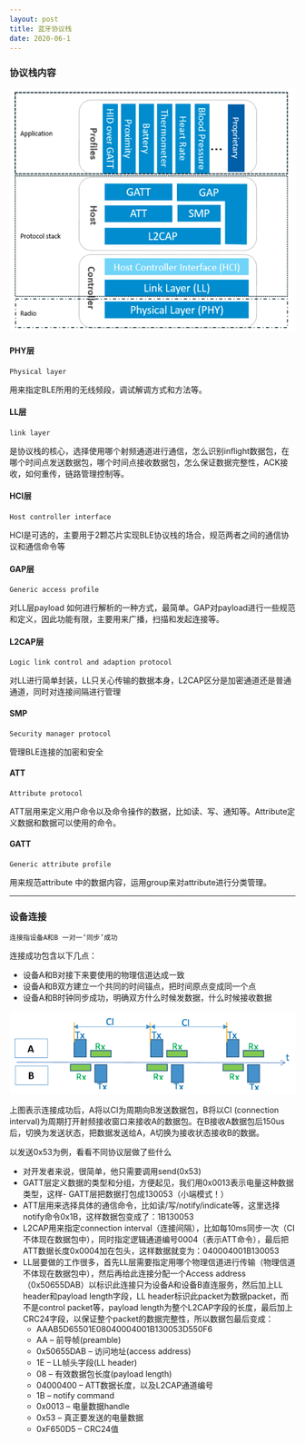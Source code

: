 ```yaml
---
layout: post
title: 蓝牙协议栈
date: 2020-06-1
---
```


### 协议栈内容

![](/images/posts/iOS/1.png)

#### PHY层 
    Physical layer
用来指定BLE所用的无线频段，调试解调方式和方法等。
    
#### LL层 
    link layer
是协议栈的核心，选择使用哪个射频通道进行通信，怎么识别inflight数据包，在哪个时间点发送数据包，哪个时间点接收数据包，怎么保证数据完整性，ACK接收，如何重传，链路管理控制等。
    
    
#### HCI层
    Host controller interface 
HCI是可选的，主要用于2颗芯片实现BLE协议栈的场合，规范两者之间的通信协议和通信命令等

#### GAP层
    Generic access profile
对LL层payload 如何进行解析的一种方式，最简单。GAP对payload进行一些规范和定义，因此功能有限，主要用来广播，扫描和发起连接等。

#### L2CAP层
    Logic link control and adaption protocol
对LL进行简单封装，LL只关心传输的数据本身，L2CAP区分是加密通道还是普通通道，同时对连接间隔进行管理

#### SMP
    Security manager protocol
管理BLE连接的加密和安全

#### ATT
    Attribute protocol
ATT层用来定义用户命令以及命令操作的数据，比如读、写、通知等。Attribute定义数据和数据可以使用的命令。

#### GATT
    Generic attribute profile
用来规范attribute 中的数据内容，运用group来对attribute进行分类管理。

*** 

### 设备连接
    连接指设备A和B 一对一‘同步’成功
连接成功包含以下几点：
- 设备A和B对接下来要使用的物理信道达成一致
- 设备A和B双方建立一个共同的时间锚点，把时间原点变成同一个点
- 设备A和B时钟同步成功，明确双方什么时候发数据，什么时候接收数据


![](/images/posts/iOS/2.png)

上图表示连接成功后，A将以CI为周期向B发送数据包，B将以CI (connection interval)为周期打开射频接收窗口来接收A的数据包。在B接收A数据包后150us后，切换为发送状态，把数据发送给A，A切换为接收状态接收B的数据。

以发送0x53为例，看看不同协议层做了些什么
- 对开发者来说，很简单，他只需要调用send(0x53)
- GATT层定义数据的类型和分组，方便起见，我们用0x0013表示电量这种数据类型，这样- GATT层把数据打包成130053（小端模式！）
- ATT层用来选择具体的通信命令，比如读/写/notify/indicate等，这里选择notify命令0x1B，这样数据包变成了：1B130053
- L2CAP用来指定connection interval（连接间隔），比如每10ms同步一次（CI不体现在数据包中），同时指定逻辑通道编号0004（表示ATT命令），最后把ATT数据长度0x0004加在包头，这样数据就变为：040004001B130053
- LL层要做的工作很多，首先LL层需要指定用哪个物理信道进行传输（物理信道不体现在数据包中），然后再给此连接分配一个Access address（0x50655DAB）以标识此连接只为设备A和设备B直连服务，然后加上LL header和payload length字段，LL header标识此packet为数据packet，而不是control packet等，payload length为整个L2CAP字段的长度，最后加上CRC24字段，以保证整个packet的数据完整性，所以数据包最后变成：
    - AAAB5D65501E08040004001B130053D550F6
    - AA – 前导帧(preamble)
    - 0x50655DAB – 访问地址(access address)
    - 1E – LL帧头字段(LL header)
    - 08 – 有效数据包长度(payload length)
    - 04000400 – ATT数据长度，以及L2CAP通道编号
    - 1B – notify command
    - 0x0013 – 电量数据handle
    - 0x53 – 真正要发送的电量数据
    - 0xF650D5 – CRC24值







